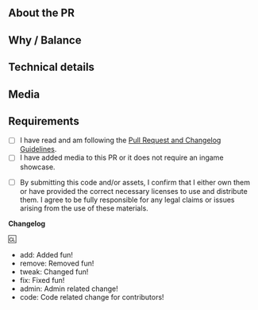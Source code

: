 <!-- Guidelines: https://docs.spacestation14.io/en/getting-started/pr-guideline -->

## About the PR
<!-- What did you change? -->

## Why / Balance
<!-- Discuss how this would affect game balance or explain why it was changed. Link any relevant discussions or issues. -->

## Technical details
<!-- Summary of code changes for easier review. -->

## Media
<!-- Attach media if the PR makes ingame changes (clothing, items, features, etc).
Small fixes/refactors are exempt. Media may be used in RMC14 progress reports with credit. -->

## Requirements
<!-- Confirm the following by placing an X in the brackets [X]: -->
- [ ] I have read and am following the [Pull Request and Changelog Guidelines](https://docs.spacestation14.com/en/general-development/codebase-info/pull-request-guidelines.html).
- [ ] I have added media to this PR or it does not require an ingame showcase.
<!-- You should understand that not following the above may get your PR closed at maintainer’s discretion -->
- [ ] By submitting this code and/or assets, I confirm that I either own them or have provided the correct necessary licenses to use and distribute them. I agree to be fully responsible for any legal claims or issues arising from the use of these materials.

**Changelog**
<!-- Add a Changelog entry to make players aware of new features or changes that could affect gameplay.
Admin changes may be listed for admins to see with admin:
Coding changes with no changes visible in-game may be listed for other contributors with code:
Make sure to read the guidelines.
Changelog must have a :cl: symbol, so the bot recognizes the changes and adds them to the game's changelog. -->
:cl:
- add: Added fun!
- remove: Removed fun!
- tweak: Changed fun!
- fix: Fixed fun!
- admin: Admin related change!
- code: Code related change for contributors!
